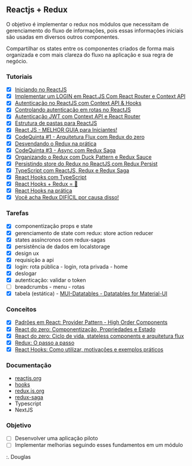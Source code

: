 ## Reactjs + Redux  

O objetivo é implementar o redux nos módulos que necessitam de gerenciamento do fluxo de informações, pois essas informações iniciais são usadas em diversos outros componentes.

Compartilhar os states entre os componentes criados de forma mais organizada e com mais clareza do fluxo na aplicação e sua regra de negócio. 

### Tutoriais 

- [x] [Iniciando no ReactJS](https://www.youtube.com/watch?v=7A4UQGrFU9Q) 
- [x] [Implementar um LOGIN em React.JS Com React Router e Context API](https://www.youtube.com/watch?v=FVxdFxxkdDI) 
- [x] [Autenticação no ReactJS com Context API & Hooks](https://www.youtube.com/watch?v=KISMYYXSIX8&t=45s) 
- [x] [Controlando autenticação em rotas no ReactJS](https://www.youtube.com/watch?v=sYe4r8WXGQg)
- [x] [Autenticação JWT com Context API e React Router](https://www.youtube.com/watch?v=AClyxTbfI08)
- [x] [Estrutura de pastas para ReactJS](https://www.youtube.com/watch?v=X2RKRKdqqwM)
- [x] [React JS - MELHOR GUIA para Iniciantes!](https://www.youtube.com/watch?v=Ws9WVHhNq5M)  
- [x] [CodeQuinta #1 - Arquitetura Flux com Redux do zero](https://www.youtube.com/watch?v=69e1MoUWE1g) 
- [x] [Desvendando o Redux na prática](https://www.youtube.com/watch?v=u99tNt3TZf8) 
- [x] [CodeQuinta #3 - Async com Redux Saga](https://www.youtube.com/watch?v=qU9DesjDJic) 
- [x] [Organizando o Redux com Duck Pattern e Redux Sauce](https://www.youtube.com/watch?v=q-If9n-tUyA) 
- [x] [Persistindo store do Redux no ReactJS com Redux Persist](https://www.youtube.com/watch?v=LGkNjt7k4UQ)
- [x] [TypeScript com ReactJS, Redux e Redux Saga](https://www.youtube.com/watch?v=OXxul6AvXNs)
- [x] [React Hooks com TypeScript](https://www.youtube.com/watch?v=GOB-lawExXc)
- [x] [React Hooks + Redux = 💜](https://www.youtube.com/watch?v=7L7MhxjI4PE)
- [x] [React Hooks na prática](https://www.youtube.com/watch?v=6WB16wZS61c) 
- [x] [Você acha Redux DIFÍCIL por causa disso!](https://www.youtube.com/watch?v=1xbFstDfUXs)   

### Tarefas 

- [x] componentização props e state 
- [x] gerenciamento de state com redux: store action reducer 
- [x] states assíncronos com redux-sagas
- [x] persistência de dados em localstorage
- [x] design ux
- [x] requisição a api
- [x] login: rota pública - login, rota privada - home
- [x] deslogar 
- [x] autenticação: validar o token 
- [ ] breadcrumbs - menu - rotas
- [x] tabela (estática) - [MUI-Datatables - Datatables for Material-UI](https://www.npmjs.com/package/mui-datatables) 

### Conceitos 

- [x] [Padrões em React: Provider Pattern - High Order Components](https://oieduardorabelo.medium.com/padr%C3%B5es-em-react-provider-pattern-b520c37ed733)
- [x] [React do zero: Componentização, Propriedades e Estado](https://blog.rocketseat.com.br/react-do-zero-componentizacao-propriedades-e-estado/) 
- [x] [React do zero: Ciclo de vida, stateless components e arquitetura flux](https://blog.rocketseat.com.br/react-do-zero-ciclo-de-vida-stateless-components-e-arquitetura-flux/) 
- [x] [Redux: O passo a passo](https://blog.rocketseat.com.br/redux-o-passo-a-passo/)
- [x] [React Hooks: Como utilizar, motivações e exemplos práticos](https://blog.rocketseat.com.br/react-hooks/)

### Documentação

- [reactjs.org](https://pt-br.reactjs.org/docs/react-component.html)
- [hooks](https://reactjs.org/docs/hooks-intro.html) 
- [redux.js.org](https://redux.js.org/introduction/getting-started)
- [redux-saga](https://redux-saga.js.org/) 
- Typescript
- NextJS

### Objetivo

- [ ] Desenvolver uma aplicação piloto
- [ ] Implementar melhorias seguindo esses fundamentos em um módulo

:. Douglas 